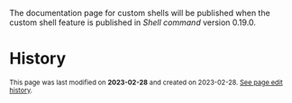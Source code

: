 The documentation page for custom shells will be published when the custom shell feature is published in _Shell command_ version 0.19.0.

# History
<small>This page was last modified on <strong>2023-02-28</strong> and created on 2023-02-28. <a href="https://github.com/Taitava/obsidian-shellcommands-documentation/commits/main/./Environments/Custom%20shells.md">See page edit history</a>.</small>
